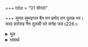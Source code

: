 +++
title = "01 सोरठा"

+++
सुनत सुमङ्गल बैन मन प्रमोद तन पुलक भर।  
सरद सरोरुह नैन तुलसी भरे सनेह जल॥226॥  

<details><summary>मूल</summary>

सुनत सुमङ्गल बैन मन प्रमोद तन पुलक भर।  
सरद सरोरुह नैन तुलसी भरे सनेह जल॥226॥  
</details>

<details><summary>भावार्थ</summary>

तुलसीदासजी कहते हैं कि सुन्दर मङ्गल वचन सुनते ही श्री रामचन्द्रजी के मन में बडा आनन्द हुआ। शरीर में पुलकावली छा गई और शरद् ऋतु के कमल के समान नेत्र प्रेमाश्रुओं से भर गए॥226॥  
</details>



